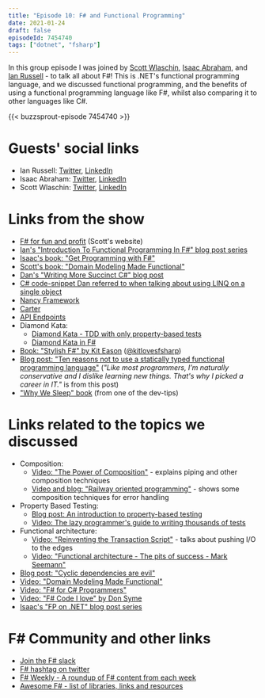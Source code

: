 ```yaml
---
title: "Episode 10: F# and Functional Programming"
date: 2021-01-24
draft: false
episodeId: 7454740
tags: ["dotnet", "fsharp"]
---
```


In this group episode I was joined by [Scott Wlaschin](https://twitter.com/ScottWlaschin), [Isaac Abraham](https://twitter.com/isaac_abraham), and [Ian Russell](https://twitter.com/ijrussell) - to talk all about F#! This is .NET's functional programming language, and we discussed functional programming, and the benefits of using a functional programming language like F#, whilst also comparing it to other languages like C#.

{{< buzzsprout-episode 7454740 >}}

# Guests' social links

* Ian Russell: [Twitter](https://twitter.com/ijrussell), [LinkedIn](https://www.linkedin.com/in/ian-russell-7b5301ba/)
* Isaac Abraham: [Twitter](https://twitter.com/isaac_abraham), [LinkedIn](https://www.linkedin.com/in/isaacabraham/)
* Scott Wlaschin: [Twitter](https://twitter.com/ScottWlaschin), [LinkedIn](https://www.linkedin.com/in/scottwlaschin/)

# Links from the show

* [F# for fun and profit](https://fsharpforfunandprofit.com/) (Scott's website)
* [Ian's "Introduction To Functional Programming In F#" blog post series](https://www.softwarepark.cc/blog/2020/8/9/introduction-to-functional-programming-in-f-table-of-contents)
* [Isaac's book: "Get Programming with F#"](https://www.manning.com/books/get-programming-with-f-sharp)
* [Scott's book: "Domain Modeling Made Functional"](https://fsharpforfunandprofit.com/books/)
* [Dan's "Writing More Succinct C#" blog post](https://www.danclarke.com/2020-more-succinct-csharp)
* [C# code-snippet Dan referred to when talking about using LINQ on a single object](https://twitter.com/dracan/status/1260942493878804481)
* [Nancy Framework](https://nancyfx.org/)
* [Carter](https://github.com/CarterCommunity/Carter)
* [API Endpoints](https://github.com/ardalis/ApiEndpoints)
* Diamond Kata:
  * [Diamond Kata - TDD with only property-based tests](http://www.natpryce.com/articles/000807.html)
  * [Diamond Kata in F#](https://blog.ploeh.dk/2015/01/10/diamond-kata-with-fscheck)
* [Book: "Stylish F#" by Kit Eason](https://www.apress.com/gb/book/9781484239995) ([@kitlovesfsharp](https://twitter.com/kitlovesfsharp))
* [Blog post: "Ten reasons not to use a statically typed functional programming language"](https://fsharpforfunandprofit.com/posts/ten-reasons-not-to-use-a-functional-programming-language/) (_"Like most programmers, I’m naturally conservative and I dislike learning new things. That's why I picked a career in IT."_ is from this post)
* ["Why We Sleep" book](https://www.amazon.co.uk/dp/B06Y649387) (from one of the dev-tips)

# Links related to the topics we discussed

* Composition:
  * [Video: "The Power of Composition"](https://www.youtube.com/watch?v=oquuPOkz8xo) - explains piping and other composition techniques
  * [Video and blog: "Railway oriented programming"](https://fsharpforfunandprofit.com/rop/) - shows some composition techniques for error handling
* Property Based Testing:
  * [Blog post: An introduction to property-based testing](https://fsharpforfunandprofit.com/posts/property-based-testing/)
  * [Video: The lazy programmer's guide to writing thousands of tests](https://www.youtube.com/watch?v=IYzDFHx6QPY)
* Functional architecture:
  * [Video: "Reinventing the Transaction Script"](https://www.youtube.com/watch?v=USSkidmaS6w) - talks about pushing I/O to the edges
  * [Video: "Functional architecture - The pits of success - Mark Seemann"](https://www.youtube.com/watch?v=US8QG9I1XW0)
* [Blog post: "Cyclic dependencies are evil"](https://fsharpforfunandprofit.com/posts/cyclic-dependencies/)
* [Video: "Domain Modeling Made Functional"](https://www.youtube.com/watch?v=PLFl95c-IiU)
* [Video: "F# for C# Programmers"](https://www.youtube.com/watch?v=KPa8Yw_Navkd)
* [Video: "F# Code I love" by Don Syme](https://www.youtube.com/watch?v=MGLxyyTF3OM)
* [Isaac's "FP on .NET" blog post series](https://www.compositional-it.com/news-blog/tag/fp-on-net-series/)

# F# Community and other links

* [Join the F# slack](https://fsharp.org/guides/slack/)
* [F# hashtag on twitter](https://twitter.com/search?q=%23fsharp&f=live)
* [F# Weekly - A roundup of F# content from each week](https://sergeytihon.com/)
* [Awesome F# - list of libraries, links and resources](https://github.com/fsprojects/awesome-fsharp)